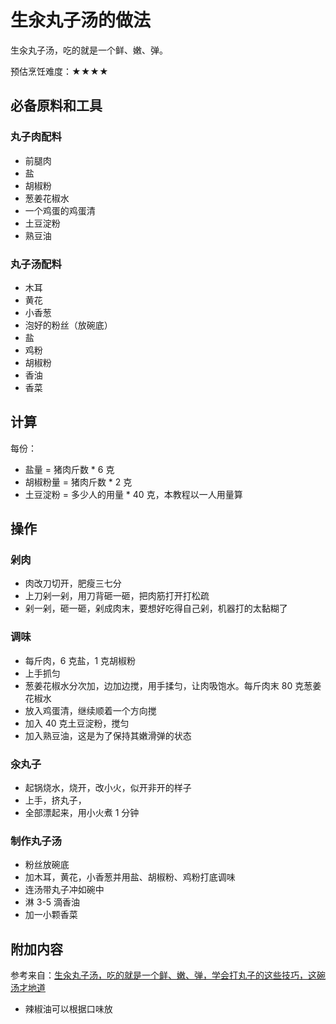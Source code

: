# 生汆丸子汤的做法

生汆丸子汤，吃的就是一个鲜、嫩、弹。

预估烹饪难度：★★★★

## 必备原料和工具

### 丸子肉配料

* 前腿肉
* 盐
* 胡椒粉
* 葱姜花椒水
* 一个鸡蛋的鸡蛋清
* 土豆淀粉
* 熟豆油

### 丸子汤配料

* 木耳
* 黄花
* 小香葱
* 泡好的粉丝（放碗底）
* 盐
* 鸡粉
* 胡椒粉
* 香油
* 香菜

## 计算

每份：

* 盐量 = 猪肉斤数 * 6 克
* 胡椒粉量 = 猪肉斤数 * 2 克
* 土豆淀粉 = 多少人的用量 * 40 克，本教程以一人用量算

## 操作

### 剁肉

- 肉改刀切开，肥瘦三七分
- 上刀剁一剁，用刀背砸一砸，把肉筋打开打松疏
- 剁一剁，砸一砸，剁成肉末，要想好吃得自己剁，机器打的太黏糊了

### 调味

- 每斤肉，6 克盐，1 克胡椒粉
- 上手抓匀
- 葱姜花椒水分次加，边加边搅，用手揉匀，让肉吸饱水。每斤肉末 80 克葱姜花椒水
- 放入鸡蛋清，继续顺着一个方向搅
- 加入 40 克土豆淀粉，搅匀
- 加入熟豆油，这是为了保持其嫩滑弹的状态

### 汆丸子

- 起锅烧水，烧开，改小火，似开非开的样子
- 上手，挤丸子，
- 全部漂起来，用小火煮 1 分钟

### 制作丸子汤

- 粉丝放碗底
- 加木耳，黄花，小香葱并用盐、胡椒粉、鸡粉打底调味
- 连汤带丸子冲如碗中
- 淋 3-5 滴香油
- 加一小颗香菜

## 附加内容

参考来自：[生汆丸子汤，吃的就是一个鲜、嫩、弹，学会打丸子的这些技巧，这碗汤才地道](https://www.bilibili.com/video/BV1Ga411C7zg?spm_id_from=333.1007.top_right_bar_window_history.content.click)

* 辣椒油可以根据口味放